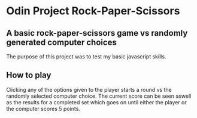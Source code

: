 # Odin Project Rock-Paper-Scissors

## A basic rock-paper-scissors game vs randomly generated computer choices
The purpose of this project was to test my basic javascript skills.

## How to play
Clicking any of the options given to the player starts a round vs the randomly selected computer choice. The current score can be seen aswell as the results for a completed set which goes on until either the player or the computer scores 5 points.